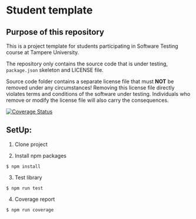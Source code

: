 # Student template

## Purpose of this repository

This is a project template for students participating in Software Testing course
at Tampere University.

The repository only contains the source code that is under testing, `package.json` skeleton
and LICENSE file.

Source code folder contains a separate license file that must **NOT** be removed under any circumstances!
Removing this license file directly violates terms and conditions of the software under testing.
Individuals who remove or modify the license file will also carry the consequences.

[![Coverage Status](https://coveralls.io/repos/github/yinkagold/testGroup/badge.svg?branch=main)](https://coveralls.io/repos/github/yinkagold/testGroup?branch=main)

## SetUp:

1. Clone project

2. Install npm packages

```
$ npm install
```

3. Test library

```
$ npm run test
```

4. Coverage report

```
$ npm run coverage
```
